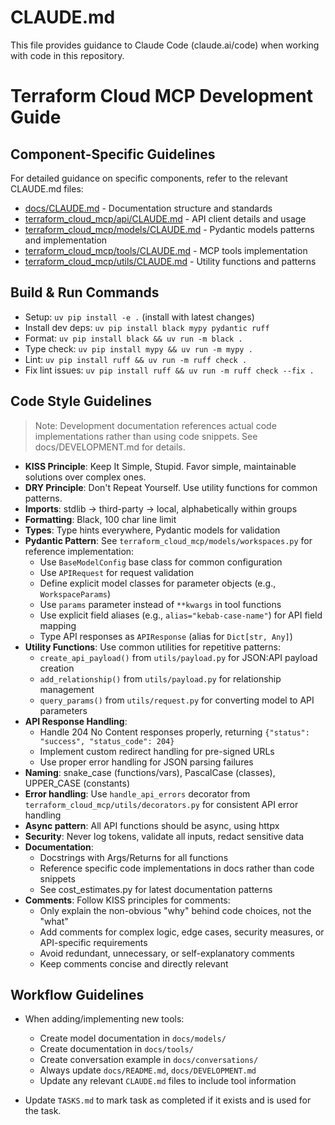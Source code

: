 # CLAUDE.md

This file provides guidance to Claude Code (claude.ai/code) when working with code in this repository.

# Terraform Cloud MCP Development Guide

## Component-Specific Guidelines

For detailed guidance on specific components, refer to the relevant CLAUDE.md files:

- [docs/CLAUDE.md](docs/CLAUDE.md) - Documentation structure and standards
- [terraform_cloud_mcp/api/CLAUDE.md](terraform_cloud_mcp/api/CLAUDE.md) - API client details and usage
- [terraform_cloud_mcp/models/CLAUDE.md](terraform_cloud_mcp/models/CLAUDE.md) - Pydantic models patterns and implementation
- [terraform_cloud_mcp/tools/CLAUDE.md](terraform_cloud_mcp/tools/CLAUDE.md) - MCP tools implementation
- [terraform_cloud_mcp/utils/CLAUDE.md](terraform_cloud_mcp/utils/CLAUDE.md) - Utility functions and patterns

## Build & Run Commands
- Setup: `uv pip install -e .` (install with latest changes)
- Install dev deps: `uv pip install black mypy pydantic ruff`
- Format: `uv pip install black && uv run -m black .` 
- Type check: `uv pip install mypy && uv run -m mypy .`
- Lint: `uv pip install ruff && uv run -m ruff check .`
- Fix lint issues: `uv pip install ruff && uv run -m ruff check --fix .`

## Code Style Guidelines

> Note: Development documentation references actual code implementations rather than using code snippets. See docs/DEVELOPMENT.md for details.
- **KISS Principle**: Keep It Simple, Stupid. Favor simple, maintainable solutions over complex ones.
- **DRY Principle**: Don't Repeat Yourself. Use utility functions for common patterns.
- **Imports**: stdlib → third-party → local, alphabetically within groups
- **Formatting**: Black, 100 char line limit
- **Types**: Type hints everywhere, Pydantic models for validation
- **Pydantic Pattern**: See `terraform_cloud_mcp/models/workspaces.py` for reference implementation:
  - Use `BaseModelConfig` base class for common configuration
  - Use `APIRequest` for request validation
  - Define explicit model classes for parameter objects (e.g., `WorkspaceParams`)
  - Use `params` parameter instead of `**kwargs` in tool functions
  - Use explicit field aliases (e.g., `alias="kebab-case-name"`) for API field mapping
  - Type API responses as `APIResponse` (alias for `Dict[str, Any]`)
- **Utility Functions**: Use common utilities for repetitive patterns:
  - `create_api_payload()` from `utils/payload.py` for JSON:API payload creation
  - `add_relationship()` from `utils/payload.py` for relationship management
  - `query_params()` from `utils/request.py` for converting model to API parameters
- **API Response Handling**:
  - Handle 204 No Content responses properly, returning `{"status": "success", "status_code": 204}`
  - Implement custom redirect handling for pre-signed URLs
  - Use proper error handling for JSON parsing failures
- **Naming**: snake_case (functions/vars), PascalCase (classes), UPPER_CASE (constants)
- **Error handling**: Use `handle_api_errors` decorator from `terraform_cloud_mcp/utils/decorators.py` for consistent API error handling
- **Async pattern**: All API functions should be async, using httpx
- **Security**: Never log tokens, validate all inputs, redact sensitive data
- **Documentation**: 
  - Docstrings with Args/Returns for all functions
  - Reference specific code implementations in docs rather than code snippets
  - See cost_estimates.py for latest documentation patterns
- **Comments**: Follow KISS principles for comments:
  - Only explain the non-obvious "why" behind code choices, not the "what"
  - Add comments for complex logic, edge cases, security measures, or API-specific requirements
  - Avoid redundant, unnecessary, or self-explanatory comments
  - Keep comments concise and directly relevant

## Workflow Guidelines
- When adding/implementing new tools:
  - Create model documentation in `docs/models/`
  - Create documentation in `docs/tools/`
  - Create conversation example in `docs/conversations/`
  - Always update `docs/README.md`, `docs/DEVELOPMENT.md`
  - Update any relevant `CLAUDE.md` files to include tool information

- Update `TASKS.md` to mark task as completed if it exists and is used for the task.
